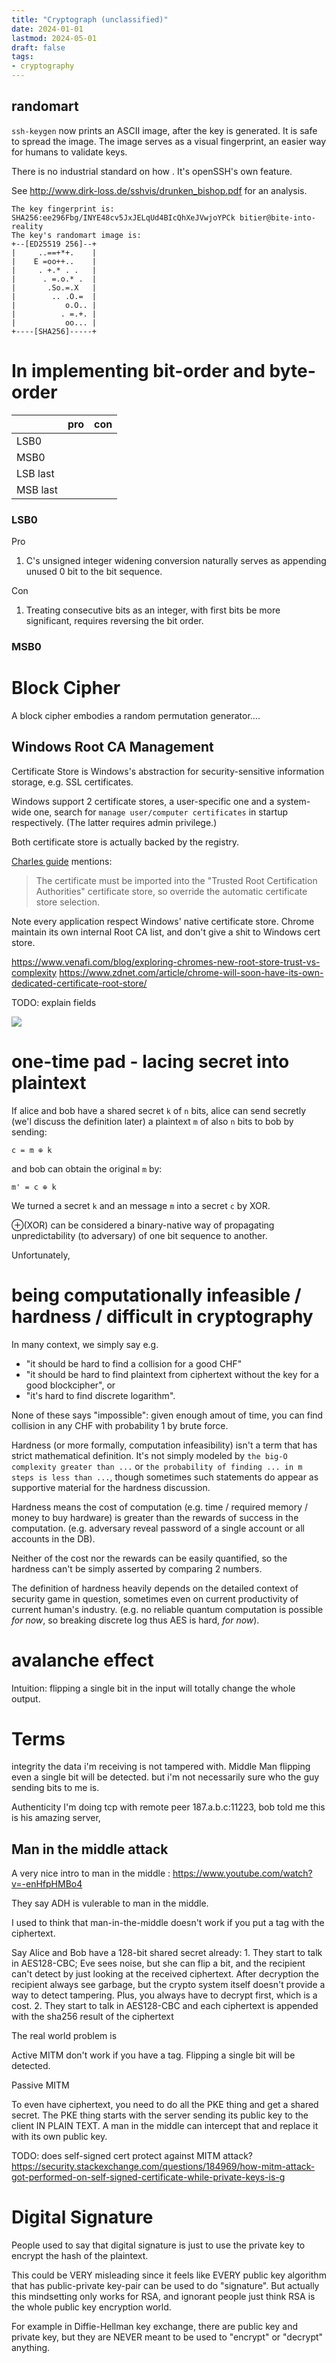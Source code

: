 ```yaml
---
title: "Cryptograph (unclassified)"
date: 2024-01-01
lastmod: 2024-05-01
draft: false
tags:
- cryptography
---
```



## randomart

`ssh-keygen` now prints an ASCII image, after the key is generated. It is safe to spread the image.
The image serves as a visual fingerprint, an easier way for humans to validate keys.


There is no industrial standard on how . It's openSSH's own feature.

See http://www.dirk-loss.de/sshvis/drunken_bishop.pdf for an analysis.

```
The key fingerprint is:
SHA256:ee296Fbg/INYE48cv5JxJELqUd4BIcQhXeJVwjoYPCk bitier@bite-into-reality
The key's randomart image is:
+--[ED25519 256]--+
|     ..==+*+.    |
|    E =oo++..    |
|     . +.* . .   |
|      . =.o.* .  |
|       .So.=.X   |
|        .. .O.=  |
|           o.O.. |
|          . =.+. |
|           oo... |
+----[SHA256]-----+
```

In implementing bit-order and byte-order
========

|          | pro | con |
|----------|-----|-----|
| LSB0     |     |     |
| MSB0     |     |     |
| LSB last |     |     |
| MSB last |     |     |

### LSB0

Pro
1. C's unsigned integer widening conversion naturally serves as appending unused 0 bit to the bit sequence.

Con
1. Treating consecutive bits as an integer, with first bits be more significant, requires reversing the bit order.

### MSB0




Block Cipher
=========

A block cipher embodies a random permutation generator....


## Windows Root CA Management

Certificate Store is Windows's abstraction for security-sensitive information storage, e.g. SSL certificates.

Windows support 2 certificate stores, a user-specific one and a system-wide one, search for `manage user/computer certificates` in startup respectively. (The latter requires admin privilege.)

Both certificate store is actually backed by the registry.

[Charles guide](https://www.charlesproxy.com/documentation/using-charles/ssl-certificates/) mentions:

> The certificate must be imported into the "Trusted Root Certification Authorities" certificate store, so override the automatic certificate store selection.

Note every application respect Windows' native certificate store. Chrome maintain its own internal Root CA list, and don't give a shit to Windows cert store.

https://www.venafi.com/blog/exploring-chromes-new-root-store-trust-vs-complexity
https://www.zdnet.com/article/chrome-will-soon-have-its-own-dedicated-certificate-root-store/

TODO: explain fields

![](./win-cert.png)


one-time pad - lacing secret into plaintext
==============

If alice and bob have a shared secret `k` of `n` bits, alice can send secretly (we'l discuss the definition later) a plaintext `m` of also `n` bits to bob by sending:

```
c = m ⊕ k
```

and bob can obtain the original `m` by:

```
m' = c ⊕ k
```

We turned a secret `k` and an message `m` into a secret `c` by XOR.

⊕(XOR) can be considered a binary-native way of propagating unpredictability (to adversary) of one bit sequence to another.  

Unfortunately, 



being computationally infeasible / hardness / difficult in cryptography
===================

In many context, we simply say e.g.
- "it should be hard to find a collision for a good CHF"
- "it should be hard to find plaintext from ciphertext without the key for a good blockcipher", or 
- "it's hard to find discrete logarithm".

None of these says "impossible": given enough amout of time, you can find collision in any CHF with probability 1 by brute force.

Hardness (or more formally, computation infeasibility) isn't a term that has strict mathematical definition.
It's not simply modeled by `the big-O complexity greater than ...` or `the probability of finding ... in m steps is less than ...`,
though sometimes such statements do appear as supportive material for the hardness discussion.

Hardness means the cost of computation (e.g. time / required memory / money to buy hardware) is greater than
the rewards of success in the computation. (e.g. adversary reveal password of a single account or all accounts in the DB).

Neither of the cost nor the rewards can be easily quantified, so the hardness can't be simply asserted by comparing 2 numbers.

The definition of hardness heavily depends on the detailed context of security game in question,
sometimes even on current productivity of current human's industry.
(e.g. no reliable quantum computation is possible *for now*, so breaking discrete log thus AES is hard, *for now*).

avalanche effect
========================

Intuition: flipping a single bit in the input will totally change the whole output.

Terms
==================
integrity       the data i'm receiving is not tampered with. Middle Man flipping even a single bit will be detected.
                but i'm not necessarily sure who the guy sending bits to me is.

Authenticity    I'm doing tcp with remote peer 187.a.b.c:11223, bob told me this is his amazing server, 



Man in the middle attack
---------------
A very nice intro to man in the middle : https://www.youtube.com/watch?v=-enHfpHMBo4

They say ADH is vulerable to man in the middle.

I used to think that man-in-the-middle doesn't work if you put a tag with the ciphertext.

Say Alice and Bob have a 128-bit shared secret already:
    1. They start to talk in AES128-CBC; Eve sees noise, but she can flip a bit, and the recipient can't detect by just looking at the received ciphertext. After decryption the recipient always see garbage, but the crypto system itself doesn't provide a way to detect tampering. Plus, you always have to decrypt first, which is a cost.
    2. They start to talk in AES128-CBC and each ciphertext is appended with the sha256 result of the ciphertext

The real world problem is 

Active MITM don't work if you have a tag. Flipping a single bit will be detected.

Passive MITM

To even have ciphertext, you need to do all the PKE thing and get a shared secret. The PKE thing starts with the server sending its public key to the client IN PLAIN TEXT. A man in the middle can intercept that and replace it with its own public key.


TODO: does self-signed cert protect against MITM attack?
https://security.stackexchange.com/questions/184969/how-mitm-attack-got-performed-on-self-signed-certificate-while-private-keys-is-g


Digital Signature
=======================
People used to say that digital signature is just to use the private key to encrypt the hash of the plaintext.

This could be VERY misleading since it feels like EVERY public key algorithm that has public-private key-pair can be used to do "signature". But actually this mindsetting only works for RSA, and ignorant people just think RSA is the whole public key encryption world.

For example in Diffie-Hellman key exchange, there are public key and private key, but they are NEVER meant to be used to "encrypt" or "decrypt" anything.

